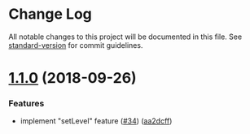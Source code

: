 # Change Log

All notable changes to this project will be documented in this file. See [standard-version](https://github.com/conventional-changelog/standard-version) for commit guidelines.

<a name="1.1.0"></a>
# [1.1.0](https://github.com/Kocal/logger/compare/v1.0.0...v1.1.0) (2018-09-26)


### Features

* implement "setLevel" feature ([#34](https://github.com/Kocal/logger/issues/34)) ([aa2dcff](https://github.com/Kocal/logger/commit/aa2dcff))
